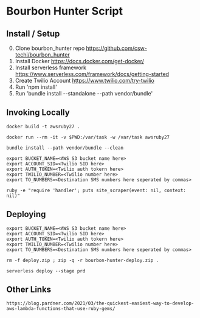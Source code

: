 # Bourbon Hunter Script

## Install / Setup

0. Clone bourbon_hunter repo https://github.com/csw-techi/bourbon_hunter
1. Install Docker https://docs.docker.com/get-docker/
2. Install serverless framework https://www.serverless.com/framework/docs/getting-started
3. Create Twilio Account https://www.twilio.com/try-twilio
3. Run 'npm install'
4. Run 'bundle install --standalone --path vendor/bundle'
    <!--Maybe just 'bundle install' ??  -->


## Invoking Locally

    docker build -t awsruby27 .
    
    docker run --rm -it -v $PWD:/var/task -w /var/task awsruby27
    
    bundle install --path vendor/bundle --clean
    
    export BUCKET_NAME=<AWS S3 bucket name here>
    export ACCOUNT_SID=<Twilio SID here>
    export AUTH_TOKEN=<Twilio auth tokern here>
    export TWILIO_NUMBER=<Twilio number here>
    export TO_NUMBERS=<Destination SMS numbers here seperated by commas>

    ruby -e "require 'handler'; puts site_scraper(event: nil, context: nil)"

## Deploying

    export BUCKET_NAME=<AWS S3 bucket name here>
    export ACCOUNT_SID=<Twilio SID here>
    export AUTH_TOKEN=<Twilio auth tokern here>
    export TWILIO_NUMBER=<Twilio number here>
    export TO_NUMBERS=<Destination SMS numbers here seperated by commas>

    rm -f deploy.zip ; zip -q -r bourbon-hunter-deploy.zip .

    serverless deploy --stage prd

## Other Links
    https://blog.pardner.com/2021/03/the-quickest-easiest-way-to-develop-aws-lambda-functions-that-use-ruby-gems/ 